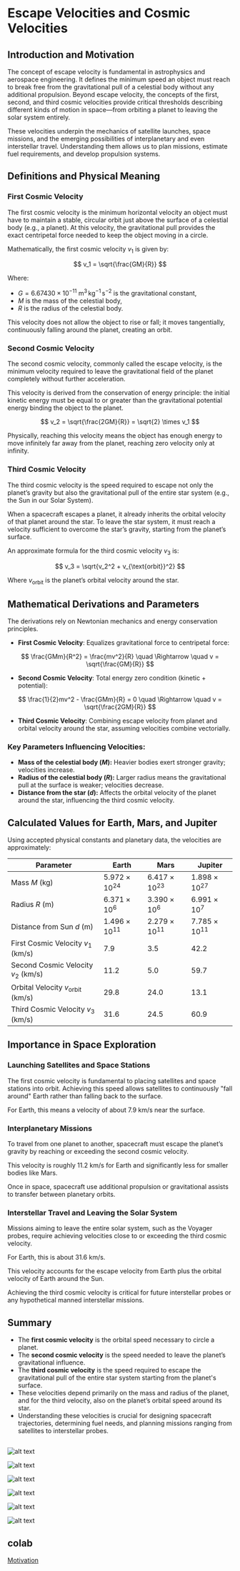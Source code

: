 # Escape Velocities and Cosmic Velocities

## Introduction and Motivation

The concept of escape velocity is fundamental in astrophysics and aerospace engineering. It defines the minimum speed an object must reach to break free from the gravitational pull of a celestial body without any additional propulsion. Beyond escape velocity, the concepts of the first, second, and third cosmic velocities provide critical thresholds describing different kinds of motion in space—from orbiting a planet to leaving the solar system entirely.

These velocities underpin the mechanics of satellite launches, space missions, and the emerging possibilities of interplanetary and even interstellar travel. Understanding them allows us to plan missions, estimate fuel requirements, and develop propulsion systems.

## Definitions and Physical Meaning

### First Cosmic Velocity

The first cosmic velocity is the minimum horizontal velocity an object must have to maintain a stable, circular orbit just above the surface of a celestial body (e.g., a planet). At this velocity, the gravitational pull provides the exact centripetal force needed to keep the object moving in a circle.

Mathematically, the first cosmic velocity $v_1$ is given by:

$$
v_1 = \sqrt{\frac{GM}{R}}
$$

Where:

- $G = 6.67430 \times 10^{-11} \ \mathrm{m}^3\,\mathrm{kg}^{-1}\,\mathrm{s}^{-2}$ is the gravitational constant,
- $M$ is the mass of the celestial body,
- $R$ is the radius of the celestial body.

This velocity does not allow the object to rise or fall; it moves tangentially, continuously falling around the planet, creating an orbit.

### Second Cosmic Velocity

The second cosmic velocity, commonly called the escape velocity, is the minimum velocity required to leave the gravitational field of the planet completely without further acceleration.

This velocity is derived from the conservation of energy principle: the initial kinetic energy must be equal to or greater than the gravitational potential energy binding the object to the planet.

$$
v_2 = \sqrt{\frac{2GM}{R}} = \sqrt{2} \times v_1
$$

Physically, reaching this velocity means the object has enough energy to move infinitely far away from the planet, reaching zero velocity only at infinity.

### Third Cosmic Velocity

The third cosmic velocity is the speed required to escape not only the planet’s gravity but also the gravitational pull of the entire star system (e.g., the Sun in our Solar System).

When a spacecraft escapes a planet, it already inherits the orbital velocity of that planet around the star. To leave the star system, it must reach a velocity sufficient to overcome the star’s gravity, starting from the planet’s surface.

An approximate formula for the third cosmic velocity $v_3$ is:

$$
v_3 = \sqrt{v_2^2 + v_{\text{orbit}}^2}
$$

Where $v_{\text{orbit}}$ is the planet’s orbital velocity around the star.

## Mathematical Derivations and Parameters

The derivations rely on Newtonian mechanics and energy conservation principles.

- **First Cosmic Velocity**: Equalizes gravitational force to centripetal force:

$$
\frac{GMm}{R^2} = \frac{mv^2}{R} \quad \Rightarrow \quad v = \sqrt{\frac{GM}{R}}
$$

- **Second Cosmic Velocity**: Total energy zero condition (kinetic + potential):

$$
\frac{1}{2}mv^2 - \frac{GMm}{R} = 0 \quad \Rightarrow \quad v = \sqrt{\frac{2GM}{R}}
$$

- **Third Cosmic Velocity**: Combining escape velocity from planet and orbital velocity around the star, assuming velocities combine vectorially.

### Key Parameters Influencing Velocities:

- **Mass of the celestial body ($M$):** Heavier bodies exert stronger gravity; velocities increase.
- **Radius of the celestial body ($R$):** Larger radius means the gravitational pull at the surface is weaker; velocities decrease.
- **Distance from the star ($d$):** Affects the orbital velocity of the planet around the star, influencing the third cosmic velocity.

## Calculated Values for Earth, Mars, and Jupiter

Using accepted physical constants and planetary data, the velocities are approximately:

| Parameter            | Earth               | Mars                | Jupiter             |
|----------------------|---------------------|---------------------|---------------------|
| Mass $M$ (kg)        | $5.972 \times 10^{24}$ | $6.417 \times 10^{23}$ | $1.898 \times 10^{27}$ |
| Radius $R$ (m)       | $6.371 \times 10^{6}$  | $3.390 \times 10^{6}$  | $6.991 \times 10^{7}$  |
| Distance from Sun $d$ (m) | $1.496 \times 10^{11}$ | $2.279 \times 10^{11}$ | $7.785 \times 10^{11}$ |
| First Cosmic Velocity $v_1$ (km/s)  | 7.9                 | 3.5                 | 42.2                |
| Second Cosmic Velocity $v_2$ (km/s) | 11.2                | 5.0                 | 59.7                |
| Orbital Velocity $v_{\text{orbit}}$ (km/s) | 29.8                | 24.0                | 13.1                |
| Third Cosmic Velocity $v_3$ (km/s)  | 31.6                | 24.5                | 60.9                |

## Importance in Space Exploration

### Launching Satellites and Space Stations

The first cosmic velocity is fundamental to placing satellites and space stations into orbit. Achieving this speed allows satellites to continuously "fall around" Earth rather than falling back to the surface.

For Earth, this means a velocity of about 7.9 km/s near the surface.

### Interplanetary Missions

To travel from one planet to another, spacecraft must escape the planet’s gravity by reaching or exceeding the second cosmic velocity.

This velocity is roughly 11.2 km/s for Earth and significantly less for smaller bodies like Mars.

Once in space, spacecraft use additional propulsion or gravitational assists to transfer between planetary orbits.

### Interstellar Travel and Leaving the Solar System

Missions aiming to leave the entire solar system, such as the Voyager probes, require achieving velocities close to or exceeding the third cosmic velocity.

For Earth, this is about 31.6 km/s.

This velocity accounts for the escape velocity from Earth plus the orbital velocity of Earth around the Sun.

Achieving the third cosmic velocity is critical for future interstellar probes or any hypothetical manned interstellar missions.

## Summary

- The **first cosmic velocity** is the orbital speed necessary to circle a planet.
- The **second cosmic velocity** is the speed needed to leave the planet’s gravitational influence.
- The **third cosmic velocity** is the speed required to escape the gravitational pull of the entire star system starting from the planet's surface.
- These velocities depend primarily on the mass and radius of the planet, and for the third velocity, also on the planet’s orbital speed around its star.
- Understanding these velocities is crucial for designing spacecraft trajectories, determining fuel needs, and planning missions ranging from satellites to interstellar probes.
##

![alt text](image-10.png)

![alt text](image-11.png)

![alt text](image-12.png)

![alt text](image-13.png)

![alt text](image-14.png)

![alt text](image-15.png)

## colab
[Motivation](https://colab.research.google.com/drive/1Lm694Z2g4obZKouWKKqVpvfBitZwyGDv?usp=sharing)